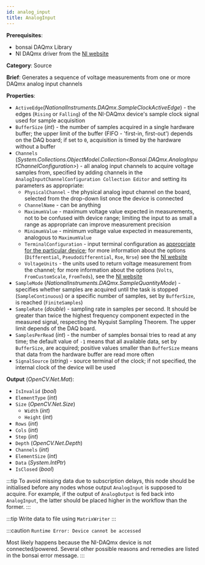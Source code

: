 ```yaml
---
id: analog_input
title: AnalogInput
---
```


**Prerequisites**:
- bonsai DAQmx Library
- NI DAQmx driver from the [NI website](https://www.ni.com/en-gb/support/downloads/drivers/download.ni-daqmx.html#348669)

**Category**: Source

**Brief**: Generates a sequence of voltage measurements from one or more DAQmx analog input channels

**Properties**:
- `ActiveEdge`(*NationalInstruments.DAQmx.SampleClockActiveEdge*) - the edges (`Rising` or `Falling`) of the NI-DAQmx device's sample clock signal used for sample acquisition
- `BufferSize` (*int*) - the number of samples acquired in a single hardware buffer; the upper limit of the buffer (FIFO - 'first-in, first-out') depends on the DAQ board; if set to `0`, acquisition is timed by the hardware without a buffer
- `Channels` (*System.Collections.ObjectModel.Collection&lt;Bonsai.DAQmx.AnalogInputChannelConfiguration&gt;*) - all analog input channels to acquire voltage samples from, specified by adding channels in the `AnalogInputChannelConfiguration Collection Editor` and setting its parameters as appropriate:
    - `PhysicalChannel` - the physical analog input channel on the board, selected from the drop-down list once the device is connected
    - `ChannelName` - can be anything
    - `MaximumValue` - maximum voltage value expected in measurements, not to be confused with device range; limiting the input to as small a range as appropriate can improve measurement precision
    - `MinimumValue` - minimum voltage value expected in measurements, analogous to `MaximumValue`
    - `TerminalConfiguration` - input terminal configuration as [appropriate for the particular device](https://www.ni.com/documentation/en/ni-daqmx/20.1/devconsid/defaulttermconfig/); for more information about the options (`Differential`, `Pseudodifferential`, `Rse`, `Nrse`) see the [NI website](https://knowledge.ni.com/KnowledgeArticleDetails?id=kA00Z0000019QRZSA2&l=en-GB)
    - `VoltageUnits` - the units used to return voltage measurement from the channel; for more information about the options (`Volts`, `FromCustomScale`, `FromTeds`), see the [NI website](https://www.ni.com/documentation/en/ni-daqmx/latest/daqmx-prop-ref/task-ai-voltage-units-1094/)
- `SampleMode` (*NationalInstruments.DAQmx.SampleQuantityMode*) - specifies whether samples are acquired until the task is stopped (`SampleContinuous`) or a specific number of samples, set by `BufferSize`, is reached (`FiniteSamples`)
- `SampleRate` (*double*) - sampling rate in samples per second. It should be greater than twice the highest frequency component expected in the measured signal, respecting the Nyquist Sampling Theorem. The upper limit depends of the DAQ board.
- `SamplesPerRead` (*int*) - the number of samples bonsai tries to read at any time; the default value of `-1` means that all available data, set by `BufferSize`, are acquired; positive values smaller than `BufferSize` means that data from the hardware buffer are read more often
- `SignalSource` (*string*) - source terminal of the clock; if not specified, the internal clock of the device will be used

**Output** (*OpenCV.Net.Mat*): 
-   `IsInvalid` (*bool*)
-   `ElementType` (*int*)
-   `Size` (*OpenCV.Net.Size*)
    -   `Width` (*int*)
    -   `Height` (*int*)
- `Rows` (*int*)
- `Cols` (*int*)
- `Step` (*int*)
-   `Depth` (*OpenCV.Net.Depth*)
-   `Channels` (*int*)
-   `ElementSize` (*int*)
- `Data` (*System.IntPtr*)
-   `IsClosed` (*bool*)

:::tip
To avoid missing data due to subscription delays, this node should be initialised before any nodes whose output `AnalogInput` is supposed to acquire. For example, if the output of `AnalogOutput` is fed back into `AnalogInput`, the latter should be placed higher in the workflow than the former.
:::

:::tip
Write data to file using `MatrixWriter`
:::

:::caution
`Runtime Error: Device cannot be accessed`

Most likely happens because the NI-DAQmx device is not connected/powered. Several other possible reasons and remedies are listed in the bonsai error message.
:::

